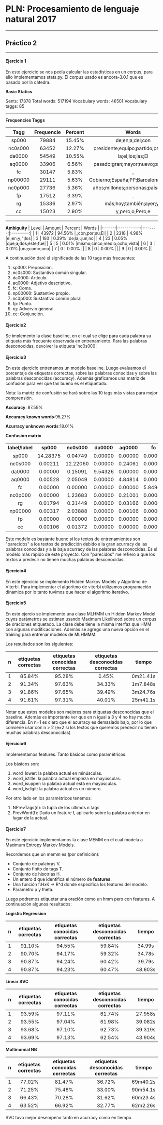 # PLN: Procesamiento de lenguaje natural 2017
---------------------------------------------
## Práctico 2
--------------------------------------------
#### Ejercicio 1

En este ejercicio se nos pedía calcular las estadisticas en un corpus, para ello implementamos stats.py. El corpus usado es ancora-3.0.1 que es pasado por la cátedra.

__Basic Statics__

Sents: 17378
Total words: 517194
Vocabulary words: 46501
Vocabulary taggs: 85
________________________________________________________________________________
__Frequencies Taggs__

  | Tagg    | Frequencie  |Percent  |     Words |
  |:-------:|:-----------:|:-------:|:---------:|
  | sp000   |    79884    |15.45%   |de;en;a;del;con |
  | nc0s000 |     63452   |  12.27% | presidente;equipo;partido;país;año |
  |da0000   |    54549    | 10.55%  |la;el;los;las;El |
  |aq0000   |    33906    | 6.56%   |pasado;gran;mayor;nuevo;próximo |
  |  fc     |    30147    | 5.83%   |, |
  |np00000  |    29111    | 5.63%   |Gobierno;España;PP;Barcelona;Madrid |
  |nc0p000  |    27736    | 5.36%   |años;millones;personas;países;días |
  |  fp     |    17512    | 3.39%   |. |
  |  rg     |    15336    | 2.97%   |más;hoy;también;ayer;ya |
  |  cc     |    15023    | 2.90%   |y;pero;o;Pero;e |
________________________________________________________________________________
__Ambiguity__
| Level  |   Amount    | Percent |    Words  |
|:------:|:-----------:|:-------:|:---------:|
|    1   |     43972   | 94.56%  |,;con;por;su;El|
|    2   |      2318   |  4.98%  |el;en;y;";los|
|    3   |       180   |  0.39%  |de;la;.;un;no|
|    4   |        23   |  0.05%  |que;a;dos;este;fue|
|    5   |         5   |  0.01%  |mismo;cinco;medio;ocho;vista|
|    6   |         3   |  0.01%  |una;como;uno|
|    7   |         0   |  0.00%  ||
|    8   |         0   |  0.00%  ||
|    9   |         0   |  0.00%  ||

A continuación daré el significado de las 10 tags más frecuentes:
1. sp000: Preposición.
2. nc0s000: Sustantivo común singular.
3. da0000: Artículo.
4. aq0000: Adjetivo descriptivo.
5. fc: Coma.
6. np00000: Sustantivo propio.
7. nc0p000: Sustantivo común plural
8. fp: Punto.
9. rg: Advervio general.
10. cc: Conjunción.

#### Ejercicio2

Se implemento la clase baseline, en el cual se elige para cada palabra su etiqueta más frecuente observada en entrenamiento. Para las palabras desconocidas, devolver la etiqueta 'nc0s000'.

#### Ejercicio3

En este ejercicio entrenamos un modelo baseline. Luego evaluamos el porcentaje de etiquetas correctas, sobre las palabras conocidas y sobre las palabras desconocidas (accuracy). Además graficamos una matriz de confusión para ver que tan bueno es el etiquetado.

Nota: la matriz de confusión se hará sobre las 10 tags más vistas para mejor comprensión.

__Accuracy__: 87.59%

__Accuracy known words__:95.27%

__Acurracy unknown words__:18.01%

**Confusion matrix**

|label/label|  sp000  | nc0s000 | da0000  | aq0000  |   fc    | nc0p000 |   rg    | np00000 |   fp    |   cc    |
|:---------:|:-------:|:-------:|:-------:|:-------:|:-------:|:-------:|:-------:|:-------:|:-------:|:-------:|
|  sp000    |14.28375 | 0.04749 | 0.00000 | 0.00000 | 0.00000 | 0.00000 | 0.00528 | 0.00000 | 0.00000 | 0.00000 |
| nc0s000   | 0.00211 |12.22060 | 0.00000 | 0.24061 | 0.00000 | 0.00106 | 0.03271 | 0.00106 | 0.00000 | 0.00106 |
|  da0000   | 0.00000 | 0.15091 | 9.54326 | 0.00000 | 0.00000 | 0.00000 | 0.00000 | 0.00000 | 0.00000 | 0.00000 |
|  aq0000   | 0.00528 | 2.05049 | 0.00000 | 4.84814 | 0.00000 | 0.12136 | 0.00317 | 0.00000 | 0.00000 | 0.00000 |
|    fc     | 0.00000 | 0.00000 | 0.00000 | 0.00000 | 5.84964 | 0.00000 | 0.00000 | 0.00000 | 0.00000 | 0.00000 |
| nc0p000   | 0.00000 | 1.23683 | 0.00000 | 0.21001 | 0.00000 | 4.07353 | 0.00000 | 0.00000 | 0.00000 | 0.00000 |
|    rg     | 0.01794 | 0.31449 | 0.00000 | 0.03166 | 0.00000 | 0.00000 | 3.28310 | 0.00000 | 0.00000 | 0.02216 |
| np00000   | 0.00317 | 2.03888 | 0.00000 | 0.00106 | 0.00000 | 0.00317 | 0.00000 | 1.52283 | 0.00000 | 0.00106 |
|    fp     | 0.00000 | 0.00000 | 0.00000 | 0.00000 | 0.00000 | 0.00000 | 0.00000 | 0.00000 | 3.55010 | 0.00000 |
|    cc     | 0.00106 | 0.01372 | 0.00000 | 0.00000 | 0.00000 | 0.00000 | 0.04854 | 0.00106 | 0.00000 | 3.34114 |

Este modelo es bastante bueno si los textos de entrenamientos son "parecidos" a los textos de predicción debido a la gran acurracy de las palabras conocidas y a la baja acurracy de las palabras desconocidas. Es el modelo más rápido de este proyecto. Con "parecidos" me refiero a que los textos a predecir no tienen muchas palabras desconocidas.

#### Ejercicio4

En este ejercicio se implemento Hidden Markov Models y Algoritmo de Viterbi. Para implementar el algoritmo de viterbi utilizamos programación dinamica por lo tanto tuvimos que hacer el algoritmo iterativo.

#### Ejercicio5

En este ejercio se implemento una clase MLHMM un Hidden Markov Model cuyos parámetros se estiman usando Maximum Likelihood sobre un corpus de oraciones etiquetado. La clase debe tiene la misma interfaz que HMM con algunas modificaciones. Además se agrego una nueva opción en el training para entrenar modelos de MLHMMM.

Los resultados son los siguientes:

| n | etiquetas correctas | etiquetas conocidas correctas | etiquetas desconocidas correctas | tiempo |
|:-:|:-------------------:|:-----------------------------:|:--------------------------------:|:------:|
| 1 |       85.84%        |           95.28%              |           0.45%                  |0m21.41s|
| 2 |       91.34%        |           97.63%              |           34.33%                 |1m7.848s|
| 3 |       91.86%        |           97.65%              |           39.49%                 |3m24.76s|
| 4 |       91.61%        |           97.31%              |           40.01%                 |25m41.1s|


Notar que estos modelos son mejores para etiquetas desconocidas que el baseline. Además es importante ver que en n igual a 3 y 4 no hay mucha diferencia. En n=1 es claro que el acurracy es demasiado bajo, por lo que conviene usar con n > 2 (e=2 si los textos que queremos predecir no tienen muchas palabras desconocidas).

#### Ejercicio6
Implementamos features. Tanto básicos como paramétricos.

Los básicos son:
1. word_lower: la palabra actual en minúsculas.
2. word_istitle: la palabra actual empieza en mayúsculas.
3. word_isupper: la palabra actual está en mayúsculas.
4. word_isdigit: la palabra actual es un número.

Por otro lado en los paramétricos tenemos:
1. NPrevTags(n): la tupla de los últimos n tags.
2. PrevWord(f): Dado un feature f, aplicarlo sobre la palabra anterior en lugar de la actual.

#### Ejercicio7

En este ejercicio implementamos la clase MEMM en el cual modela a Maximum Entropy Markov Models.

Recordemos que un memm es (por definición):

* Conjunto de palabras V.
* Conjunto finito de tags T.
* Conjunto de hisotrias H.
* Un entero d que identifica el número de __features__.
* Una función f:HxK -> R^d donde especifica los features del modelo.
* Parametro p y theta.

Luego podremos etiquetar una oración como un hmm pero con features.
A continuación algunos resultados:

__Logistic Regression__


| n | etiquetas correctas | etiquetas conocidas correctas | etiquetas desconocidas correctas | tiempo |
|:-:|:-------------------:|:-----------------------------:|:--------------------------------:|:------:|
| 1 |       91.10%        |           94.55%              |           59.84%                 | 34.99s |
| 2 |       90.70%        |           94.17%              |           59.32%                 | 34.78s |
| 3 |       90.87%        |           94.24%              |           60.42%                 | 39.79s |
| 4 |       90.87%        |           94.23%              |           60.47%                 |48.603s |


__Linear SVC__

| n | etiquetas correctas | etiquetas conocidas correctas | etiquetas desconocidas correctas | tiempo |
|:-:|:-------------------:|:-----------------------------:|:--------------------------------:|:------:|
| 1 |       93.59%        |           97.11%              |           61.74%                 |27.958s | 
| 2 |       93.55%        |           97.04%              |           61.98%                 |39.082s |
| 3 |       93.68%        |           97.10%              |           62.73%                 |39.319s |
| 4 |       93.69%        |           97.13%              |           62.54%                 |43.904s |


__Multinomial NB__

| n | etiquetas correctas | etiquetas conocidas correctas | etiquetas desconocidas correctas | tiempo |
|:-:|:-------------------:|:-----------------------------:|:--------------------------------:|:------:|
| 1 |       77.02%        |           81.47%              |           36.72%                 |69m40.2s|
| 2 |       71.25%        |           75.48%              |           33.00%                 |90m54.1s|
| 3 |       66.43%        |           70.28%              |           31.62%                 |60m23.4s|
| 4 |       63.52%        |           66.92%              |           32.77%                 |62m2.26s|




SVC tuvo mejor desempeño tanto en acurracy como en tiempo.
